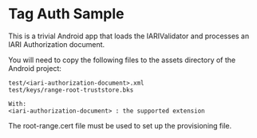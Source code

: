 # Tag Auth Sample

This is a trivial Android app that loads the IARIValidator and processes an IARI Authorization document.

You will need to copy the following files to the assets directory of the Android project:

    test/<iari-authorization-document>.xml
    test/keys/range-root-truststore.bks

	With:
	<iari-authorization-document> : the supported extension

The root-range.cert file must be used to set up the provisioning file.
